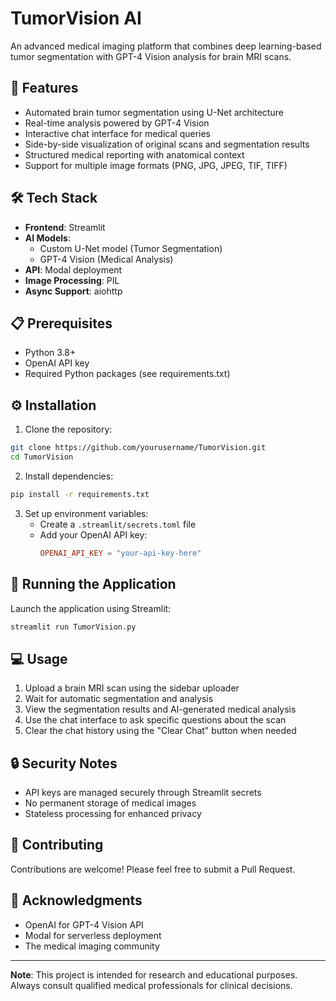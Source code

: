 # TumorVision AI

An advanced medical imaging platform that combines deep learning-based tumor segmentation with GPT-4 Vision analysis for brain MRI scans.

## 🚀 Features

- Automated brain tumor segmentation using U-Net architecture
- Real-time analysis powered by GPT-4 Vision
- Interactive chat interface for medical queries
- Side-by-side visualization of original scans and segmentation results
- Structured medical reporting with anatomical context
- Support for multiple image formats (PNG, JPG, JPEG, TIF, TIFF)

## 🛠️ Tech Stack

- **Frontend**: Streamlit
- **AI Models**: 
  - Custom U-Net model (Tumor Segmentation)
  - GPT-4 Vision (Medical Analysis)
- **API**: Modal deployment
- **Image Processing**: PIL
- **Async Support**: aiohttp

## 📋 Prerequisites

- Python 3.8+
- OpenAI API key
- Required Python packages (see requirements.txt)

## ⚙️ Installation

1. Clone the repository:
```bash
git clone https://github.com/yourusername/TumorVision.git
cd TumorVision
```

2. Install dependencies:
```bash
pip install -r requirements.txt
```

3. Set up environment variables:
   - Create a `.streamlit/secrets.toml` file
   - Add your OpenAI API key:
     ```toml
     OPENAI_API_KEY = "your-api-key-here"
     ```

## 🚀 Running the Application

Launch the application using Streamlit:
```bash
streamlit run TumorVision.py
```

## 💻 Usage

1. Upload a brain MRI scan using the sidebar uploader
2. Wait for automatic segmentation and analysis
3. View the segmentation results and AI-generated medical analysis
4. Use the chat interface to ask specific questions about the scan
5. Clear the chat history using the "Clear Chat" button when needed

## 🔒 Security Notes

- API keys are managed securely through Streamlit secrets
- No permanent storage of medical images
- Stateless processing for enhanced privacy

## 🤝 Contributing

Contributions are welcome! Please feel free to submit a Pull Request.


## 🙏 Acknowledgments

- OpenAI for GPT-4 Vision API
- Modal for serverless deployment
- The medical imaging community


---

**Note**: This project is intended for research and educational purposes. Always consult qualified medical professionals for clinical decisions.